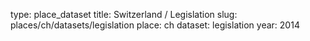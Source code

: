 type: place_dataset
title: Switzerland / Legislation
slug: places/ch/datasets/legislation
place: ch
dataset: legislation
year: 2014
